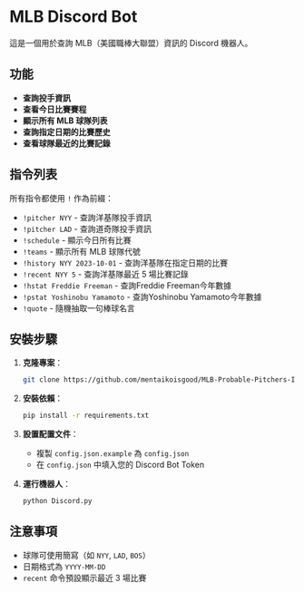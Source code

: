 # MLB Discord Bot

這是一個用於查詢 MLB（美國職棒大聯盟）資訊的 Discord 機器人。

## 功能

- **查詢投手資訊**
- **查看今日比賽賽程**
- **顯示所有 MLB 球隊列表**
- **查詢指定日期的比賽歷史**
- **查看球隊最近的比賽記錄**

## 指令列表

所有指令都使用 `!` 作為前綴：

- `!pitcher NYY` - 查詢洋基隊投手資訊
- `!pitcher LAD` - 查詢道奇隊投手資訊
- `!schedule` - 顯示今日所有比賽
- `!teams` - 顯示所有 MLB 球隊代號
- `!history NYY 2023-10-01` - 查詢洋基隊在指定日期的比賽
- `!recent NYY 5` - 查詢洋基隊最近 5 場比賽記錄
- `!hstat Freddie Freeman` - 查詢Freddie Freeman今年數據
- `!pstat Yoshinobu Yamamoto` - 查詢Yoshinobu Yamamoto今年數據
- `!quote` - 隨機抽取一句棒球名言

## 安裝步驟

1. **克隆專案**：
    ```bash
    git clone https://github.com/mentaikoisgood/MLB-Probable-Pitchers-Information-by-Discord-bot.git
    ```

2. **安裝依賴**：
    ```bash
    pip install -r requirements.txt
    ```

3. **設置配置文件**：
    - 複製 `config.json.example` 為 `config.json`
    - 在 `config.json` 中填入您的 Discord Bot Token

4. **運行機器人**：
    ```bash
    python Discord.py
    ```

## 注意事項

- 球隊可使用簡寫（如 `NYY`, `LAD`, `BOS`）
- 日期格式為 `YYYY-MM-DD`
- `recent` 命令預設顯示最近 3 場比賽
